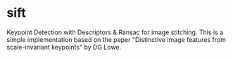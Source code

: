 # sift
Keypoint Detection with Descriptors & Ransac for image stitching. This is a simple implementation based on the paper "Distinctive image features from scale-invariant keypoints" by DG Lowe.
